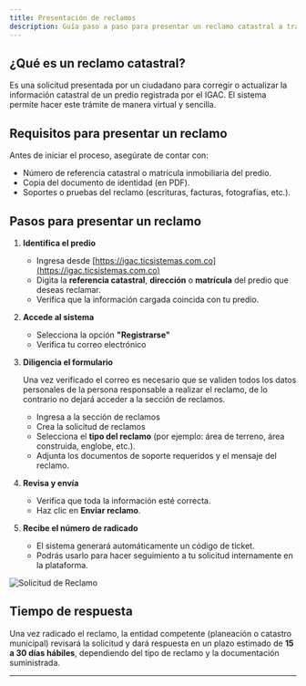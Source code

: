 ```yaml
---
title: Presentación de reclamos
description: Guía paso a paso para presentar un reclamo catastral a través del sistema.
---
```


## ¿Qué es un reclamo catastral?

Es una solicitud presentada por un ciudadano para corregir o actualizar la información catastral de un predio registrada por el IGAC. El sistema permite hacer este trámite de manera virtual y sencilla.

## Requisitos para presentar un reclamo

Antes de iniciar el proceso, asegúrate de contar con:

- Número de referencia catastral o matrícula inmobiliaria del predio.
- Copia del documento de identidad (en PDF).
- Soportes o pruebas del reclamo (escrituras, facturas, fotografías, etc.).

## Pasos para presentar un reclamo

1. **Identifica el predio**
   - Ingresa desde [https://igac.ticsistemas.com.co](https://igac.ticsistemas.com.co)
   - Digita la **referencia catastral**, **dirección** o **matrícula** del predio que deseas reclamar.
   - Verifica que la información cargada coincida con tu predio.

2. **Accede al sistema**
   - Selecciona la opción **"Registrarse"**
   - Verifica tu correo electrónico

3. **Diligencia el formulario**

    Una vez verificado el correo es necesario que se validen todos los datos personales de la persona responsable a realizar el reclamo, de lo contrario no dejará acceder a la sección de reclamos.

   - Ingresa a la sección de reclamos
   - Crea la solicitud de reclamos
   - Selecciona el **tipo del reclamo** (por ejemplo: área de terreno, área construida, englobe, etc.).
   - Adjunta los documentos de soporte requeridos y el mensaje del reclamo.

4. **Revisa y envía**
   - Verifica que toda la información esté correcta.
   - Haz clic en **Enviar reclamo**.

5. **Recibe el número de radicado**
   - El sistema generará automáticamente un código de ticket.
   - Podrás usarlo para hacer seguimiento a tu solicitud internamente en la plataforma.

![Solicitud de Reclamo](/images/solicitud.png)

## Tiempo de respuesta

Una vez radicado el reclamo, la entidad competente (planeación o catastro municipal) revisará la solicitud y dará respuesta en un plazo estimado de **15 a 30 días hábiles**, dependiendo del tipo de reclamo y la documentación suministrada.

---